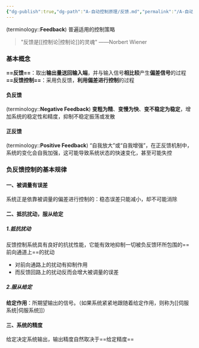 ```yaml
---
{"dg-publish":true,"dg-path":"A-自动控制原理/反馈.md","permalink":"/A-自动控制原理/反馈/","dgPassFrontmatter":true,"noteIcon":"","created":"2024-09-03T23:41:44.290+08:00","updated":"2025-04-14T11:46:27.081+08:00"}
---
```


(terminology::**Feedback**)   普遍适用的控制策略
>"反馈是[[控制论\|控制论]]的灵魂" ——Norbert Wiener

### 基本概念
**==反馈==**：取出**输出量送回输入端**，并与输入信号**相比较**产生**偏差信号**的过程
**==反馈控制==**：采用负反馈，**利用偏差进行控制**的过程
#### 负反馈
(terminology::**Negative Feedback**)
**变粗为精**、**变慢为快**、**变不稳定为稳定**，增加系统的稳定性和精度，抑制不稳定振荡或发散
#### 正反馈
(terminology::**Positive Feedback**)
“自我放大”或“自我增强”，在正反馈机制中，系统的变化会自我加强，这可能导致系统状态的快速变化，甚至可能失控

### 负反馈控制的基本规律
#### 一、被调量有误差
系统正是依靠被调量的偏差进行控制的：稳态误差只能减小，却不可能消除
#### 二、抵抗扰动，服从给定
##### 1.抵抗扰动
反馈控制系统具有良好的抗扰性能，它能有效地抑制一切被负反馈环所包围的==前向通道上==的扰动
- 对前向通路上的扰动有抑制作用
- 而反馈回路上的扰动反而会增大被调量的误差
##### 2.服从给定
**给定作用**：所期望输出的信号。（如果系统紧紧地跟随着给定作用，则称为[[伺服系统\|伺服系统]]）
#### 三、系统的精度
给定决定系统输出，输出精度自然取决于==给定精度==


